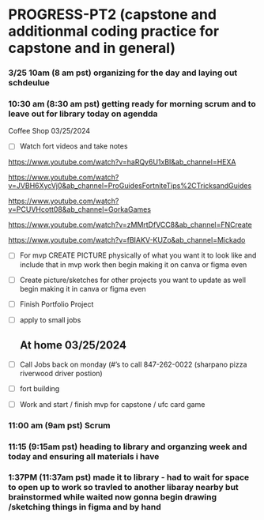 # PROGRESS-PT2 (capstone and additionmal coding practice for capstone and in general) 

### 3/25 10am (8 am pst) organizing for the day and laying out schdeulue
### 10:30 am (8:30 am pst) getting ready for morning scrum and to leave out for library today on agendda 
   Coffee Shop 03/25/2024

- [ ]  Watch fort videos and take notes

https://www.youtube.com/watch?v=haRQy6U1xBI&ab_channel=HEXA

https://www.youtube.com/watch?v=JVBH6XycVj0&ab_channel=ProGuidesFortniteTips%2CTricksandGuides

https://www.youtube.com/watch?v=PCUVHcott08&ab_channel=GorkaGames

https://www.youtube.com/watch?v=zMMrtDfVCC8&ab_channel=FNCreate

https://www.youtube.com/watch?v=fBIAKV-KUZo&ab_channel=Mickado

- [ ]  For mvp CREATE PICTURE physically of what you want it to look like and include that in mvp work then begin making it on canva or figma even
- [ ]  Create picture/sketches for other projects you want to update as well  begin making it in canva or figma even
- [ ]  Finish Portfolio Project
- [ ]  apply to small jobs
    
    ## At home 03/25/2024
    
- [ ]  Call Jobs back on monday (#’s to call  847-262-0022 (sharpano pizza riverwood driver postion)
- [ ]  fort building
- [ ]  Work and start / finish mvp for capstone / ufc card game

### 11:00 am (9am pst) Scrum 
### 11:15  (9:15am pst) heading to library and organzing week and today and ensuring all materials i have 
### 1:37PM (11:37am pst) made it to library - had to wait for space to open up to work so travled to another libaray nearby but brainstormed while waited now gonna begin drawing /sketching things in figma and by hand
